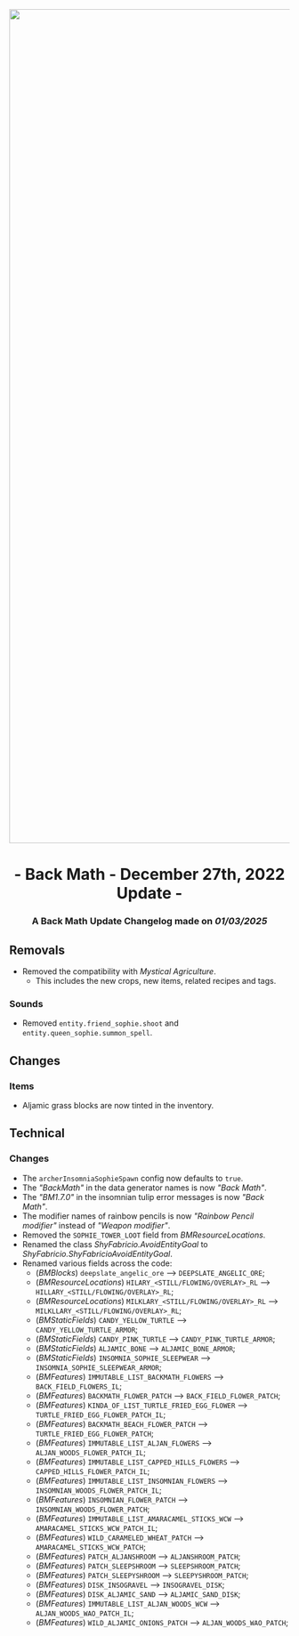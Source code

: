 <div style="text-align: center;"> <img src=ChangelogPhoto.png width="1500"> </div>

# <div style="text-align: center;">- Back Math - December 27th, 2022 Update -</div>
### <div style="text-align: center;">A Back Math Update Changelog made on *01/03/2025*</div>

## Removals
- Removed the compatibility with *Mystical Agriculture*.
  - This includes the new crops, new items, related recipes and tags.

### Sounds
- Removed `entity.friend_sophie.shoot` and `entity.queen_sophie.summon_spell`.

## Changes
### Items
- Aljamic grass blocks are now tinted in the inventory.

## Technical
### Changes
- The `archerInsomniaSophieSpawn` config now defaults to `true`.
- The *"BackMath"* in the data generator names is now *"Back Math"*.
- The *"BM1.7.0"* in the insomnian tulip error messages is now *"Back Math"*.
- The modifier names of rainbow pencils is now *"Rainbow Pencil modifier"* instead of *"Weapon modifier"*.
- Removed the `SOPHIE_TOWER_LOOT` field from *BMResourceLocations*.
- Renamed the class *ShyFabricio.AvoidEntityGoal* to *ShyFabricio.ShyFabricioAvoidEntityGoal*.
- Renamed various fields across the code:
  - (*BMBlocks*) `deepslate_angelic_ore` --> `DEEPSLATE_ANGELIC_ORE`;
  - (*BMResourceLocations*) `HILARY_<STILL/FLOWING/OVERLAY>_RL` --> `HILLARY_<STILL/FLOWING/OVERLAY>_RL`;
  - (*BMResourceLocations*) `MILKLARY_<STILL/FLOWING/OVERLAY>_RL` --> `MILKLLARY_<STILL/FLOWING/OVERLAY>_RL`;
  - (*BMStaticFields*) `CANDY_YELLOW_TURTLE` --> `CANDY_YELLOW_TURTLE_ARMOR`;
  - (*BMStaticFields*) `CANDY_PINK_TURTLE` --> `CANDY_PINK_TURTLE_ARMOR`;
  - (*BMStaticFields*) `ALJAMIC_BONE` --> `ALJAMIC_BONE_ARMOR`;
  - (*BMStaticFields*) `INSOMNIA_SOPHIE_SLEEPWEAR` --> `INSOMNIA_SOPHIE_SLEEPWEAR_ARMOR`;
  - (*BMFeatures*) `IMMUTABLE_LIST_BACKMATH_FLOWERS` --> `BACK_FIELD_FLOWERS_IL`;
  - (*BMFeatures*) `BACKMATH_FLOWER_PATCH` --> `BACK_FIELD_FLOWER_PATCH`;
  - (*BMFeatures*) `KINDA_OF_LIST_TURTLE_FRIED_EGG_FLOWER` --> `TURTLE_FRIED_EGG_FLOWER_PATCH_IL`;
  - (*BMFeatures*) `BACKMATH_BEACH_FLOWER_PATCH` --> `TURTLE_FRIED_EGG_FLOWER_PATCH`;
  - (*BMFeatures*) `IMMUTABLE_LIST_ALJAN_FLOWERS` --> `ALJAN_WOODS_FLOWER_PATCH_IL`;
  - (*BMFeatures*) `IMMUTABLE_LIST_CAPPED_HILLS_FLOWERS` --> `CAPPED_HILLS_FLOWER_PATCH_IL`;
  - (*BMFeatures*) `IMMUTABLE_LIST_INSOMNIAN_FLOWERS` --> `INSOMNIAN_WOODS_FLOWER_PATCH_IL`;
  - (*BMFeatures*) `INSOMNIAN_FLOWER_PATCH` --> `INSOMNIAN_WOODS_FLOWER_PATCH`;
  - (*BMFeatures*) `IMMUTABLE_LIST_AMARACAMEL_STICKS_WCW` --> `AMARACAMEL_STICKS_WCW_PATCH_IL`;
  - (*BMFeatures*) `WILD_CARAMELED_WHEAT_PATCH` --> `AMARACAMEL_STICKS_WCW_PATCH`;
  - (*BMFeatures*) `PATCH_ALJANSHROOM` --> `ALJANSHROOM_PATCH`;
  - (*BMFeatures*) `PATCH_SLEEPSHROOM` --> `SLEEPSHROOM_PATCH`;
  - (*BMFeatures*) `PATCH_SLEEPYSHROOM` --> `SLEEPYSHROOM_PATCH`;
  - (*BMFeatures*) `DISK_INSOGRAVEL` --> `INSOGRAVEL_DISK`;
  - (*BMFeatures*) `DISK_ALJAMIC_SAND` --> `ALJAMIC_SAND_DISK`;
  - (*BMFeatures*) `IMMUTABLE_LIST_ALJAN_WOODS_WCW` --> `ALJAN_WOODS_WAO_PATCH_IL`;
  - (*BMFeatures*) `WILD_ALJAMIC_ONIONS_PATCH` --> `ALJAN_WOODS_WAO_PATCH`;